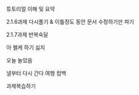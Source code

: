 튜토리얼 이해 및 요약

2.1.6과제 다시풀기 & 이틀정도 동안 문서 수정하기만 파기

2.1.7과제 반복숙달

아 왤케 하기 싫지

오늘 놀았음

낼부터 다시 간다 여행 컴백

과제복습하기
